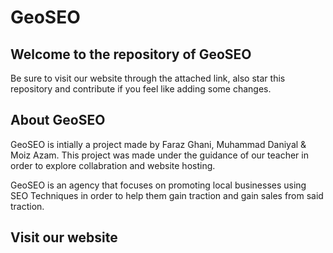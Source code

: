# GeoSEO

## Welcome to the repository of GeoSEO
Be sure to visit our website through the attached link, also star this repository and contribute if you feel like adding some changes.

## About GeoSEO
GeoSEO is intially a project made by Faraz Ghani, Muhammad Daniyal & Moiz Azam. This project was made under the guidance of our teacher in order to explore collabration and website hosting.

GeoSEO is an agency that focuses on promoting local businesses using SEO Techniques in order to help them gain traction and gain sales from said traction.

## Visit our website